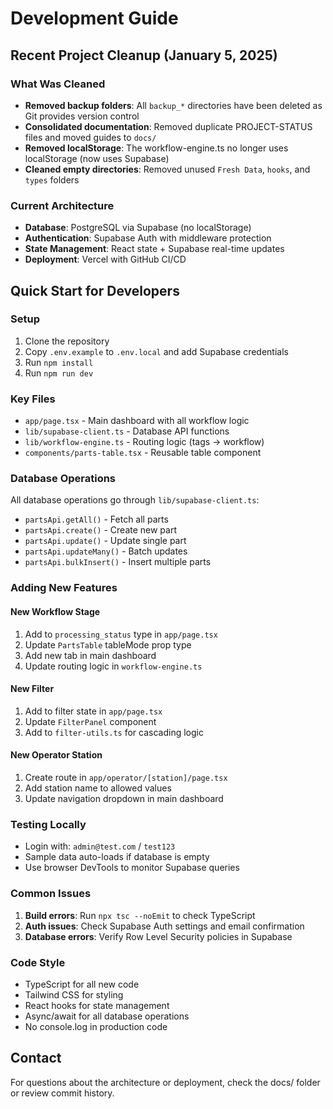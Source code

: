 # Development Guide

## Recent Project Cleanup (January 5, 2025)

### What Was Cleaned
- **Removed backup folders**: All `backup_*` directories have been deleted as Git provides version control
- **Consolidated documentation**: Removed duplicate PROJECT-STATUS files and moved guides to `docs/`
- **Removed localStorage**: The workflow-engine.ts no longer uses localStorage (now uses Supabase)
- **Cleaned empty directories**: Removed unused `Fresh Data`, `hooks`, and `types` folders

### Current Architecture
- **Database**: PostgreSQL via Supabase (no localStorage)
- **Authentication**: Supabase Auth with middleware protection
- **State Management**: React state + Supabase real-time updates
- **Deployment**: Vercel with GitHub CI/CD

## Quick Start for Developers

### Setup
1. Clone the repository
2. Copy `.env.example` to `.env.local` and add Supabase credentials
3. Run `npm install`
4. Run `npm run dev`

### Key Files
- `app/page.tsx` - Main dashboard with all workflow logic
- `lib/supabase-client.ts` - Database API functions
- `lib/workflow-engine.ts` - Routing logic (tags → workflow)
- `components/parts-table.tsx` - Reusable table component

### Database Operations
All database operations go through `lib/supabase-client.ts`:
- `partsApi.getAll()` - Fetch all parts
- `partsApi.create()` - Create new part
- `partsApi.update()` - Update single part
- `partsApi.updateMany()` - Batch updates
- `partsApi.bulkInsert()` - Insert multiple parts

### Adding New Features

#### New Workflow Stage
1. Add to `processing_status` type in `app/page.tsx`
2. Update `PartsTable` tableMode prop type
3. Add new tab in main dashboard
4. Update routing logic in `workflow-engine.ts`

#### New Filter
1. Add to filter state in `app/page.tsx`
2. Update `FilterPanel` component
3. Add to `filter-utils.ts` for cascading logic

#### New Operator Station
1. Create route in `app/operator/[station]/page.tsx`
2. Add station name to allowed values
3. Update navigation dropdown in main dashboard

### Testing Locally
- Login with: `admin@test.com` / `test123`
- Sample data auto-loads if database is empty
- Use browser DevTools to monitor Supabase queries

### Common Issues
1. **Build errors**: Run `npx tsc --noEmit` to check TypeScript
2. **Auth issues**: Check Supabase Auth settings and email confirmation
3. **Database errors**: Verify Row Level Security policies in Supabase

### Code Style
- TypeScript for all new code
- Tailwind CSS for styling
- React hooks for state management
- Async/await for all database operations
- No console.log in production code

## Contact
For questions about the architecture or deployment, check the docs/ folder or review commit history.